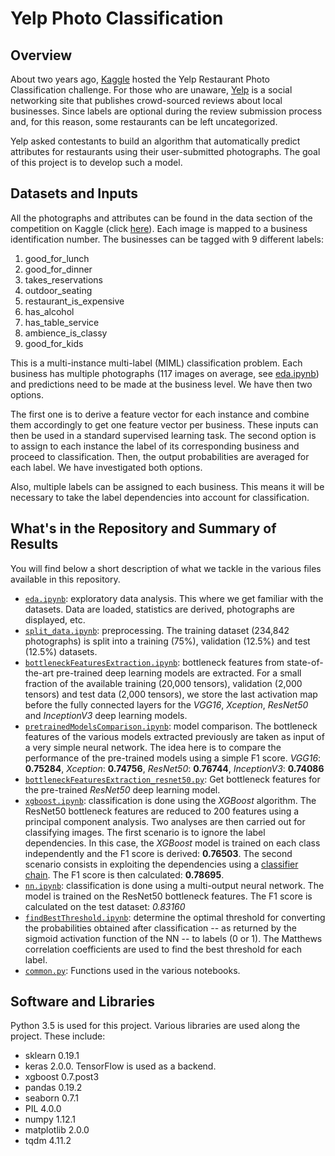 # Yelp Photo Classification

## Overview
About two years ago, [Kaggle](https://www.kaggle.com/) hosted the Yelp Restaurant Photo Classification challenge. For those who are unaware, [Yelp](https://www.yelp.com/) is a social networking site that publishes crowd-sourced reviews about local businesses. Since labels are optional during the review submission process and, for this reason, some restaurants can be left uncategorized.

Yelp asked contestants to build an algorithm that automatically predict attributes for restaurants using their user-submitted photographs. The goal of this project is to develop such a model.


## Datasets and Inputs
All the photographs and attributes can be found in the data section of the competition on Kaggle (click [here](https://www.kaggle.com/c/yelp-restaurant-photo-classification/data)). Each image is mapped to a business identification number. The businesses can be tagged with 9 different labels:
1. good_for_lunch
2. good_for_dinner
3. takes_reservations
4. outdoor_seating
5. restaurant_is_expensive
6. has_alcohol
7. has_table_service
8. ambience_is_classy
9. good_for_kids

This is a multi-instance multi-label (MIML) classification problem. Each business has multiple photographs (117 images on average, see [eda.ipynb](eda.ipynb)) and predictions need to be made at the business level. We have then two options.

The first one is to derive a feature vector for each instance and combine them accordingly to get one feature vector per business. These inputs can then be used in a standard supervised learning task. The second option is to assign to each instance the label of its corresponding business and proceed to classification. Then, the output probabilities are averaged for each label. We have investigated both options.

Also, multiple labels can be assigned to each business. This means it will be necessary to take the label dependencies into account for classification.


## What's in the Repository and Summary of Results
You will find below a short description of what we tackle in the various files available in this repository.
* [`eda.ipynb`](eda.ipynb): exploratory data analysis. This where we get familiar with the datasets. Data are loaded, statistics are derived, photographs are displayed, etc.
* [`split_data.ipynb`](split_data.ipynb): preprocessing. The training dataset (234,842 photographs) is split into a training (75%), validation (12.5%) and test (12.5%) datasets.
* [`bottleneckFeaturesExtraction.ipynb`](bottleneckFeaturesExtraction.ipynb): bottleneck features from state-of-the-art pre-trained deep learning models are extracted. For a small fraction of the available training (20,000 tensors), validation (2,000 tensors) and test data (2,000 tensors), we store the last activation map before the fully connected layers for the *VGG16*, *Xception*, *ResNet50* and *InceptionV3* deep learning models.
* [`pretrainedModelsComparison.ipynb`](pretrainedModelsComparison.ipynb): model comparison. The bottleneck features of the various models extracted previously are taken as input of a very simple neural network. The idea here is to compare the performance of the pre-trained models using a simple F1 score. *VGG16*: **0.75284**, *Xception*: **0.74756**, *ResNet50*: **0.76744**, *InceptionV3*: **0.74086**
* [`bottleneckFeaturesExtraction_resnet50.py`](bottleneckFeaturesExtraction_resnet50.py): Get bottleneck features for the pre-trained *ResNet50* deep learning model.
* [`xgboost.ipynb`](xgboost.ipynb): classification is done using the *XGBoost* algorithm. The ResNet50 bottleneck features are reduced to 200 features using a principal component analysis. Two analyses are then carried out for classifying images. The first scenario is to ignore the label dependencies. In this case, the *XGBoost* model is trained on each class independently and the F1 score is derived: **0.76503**. The second scenario consists in exploiting the dependencies using a [classifier chain](https://en.wikipedia.org/wiki/Classifier_chains). The F1 score is then calculated: **0.78695**.
* [`nn.ipynb`](nn.ipynb): classification is done using a multi-output neural network. The model is trained on the ResNet50 bottleneck features. The F1 score is calculated on the test dataset: *0.83160*
* [`findBestThreshold.ipynb`](findBestThreshold.ipynb): determine the optimal threshold for converting the probabilities obtained after classification -- as returned by the sigmoid activation function of the NN -- to labels (0 or 1). The Matthews correlation coefficients are used to find the best threshold for each label.
* [`common.py`](common.py): Functions used in the various notebooks.


## Software and Libraries
Python 3.5 is used for this project. Various libraries are used along the project. These include:
* sklearn 0.19.1
* keras 2.0.0. TensorFlow is used as a backend.
* xgboost 0.7.post3
* pandas 0.19.2
* seaborn 0.7.1
* PIL 4.0.0
* numpy 1.12.1
* matplotlib 2.0.0
* tqdm 4.11.2
